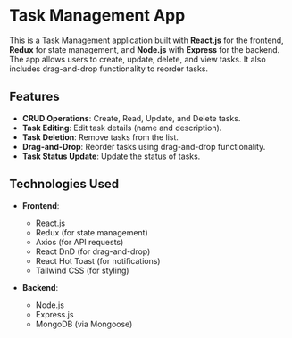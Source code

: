 # Task Management App

This is a Task Management application built with **React.js** for the frontend, **Redux** for state management, and **Node.js** with **Express** for the backend. The app allows users to create, update, delete, and view tasks. It also includes drag-and-drop functionality to reorder tasks.

## Features

- **CRUD Operations**: Create, Read, Update, and Delete tasks.
- **Task Editing**: Edit task details (name and description).
- **Task Deletion**: Remove tasks from the list.
- **Drag-and-Drop**: Reorder tasks using drag-and-drop functionality.
- **Task Status Update**: Update the status of tasks.

## Technologies Used

- **Frontend**: 
  - React.js
  - Redux (for state management)
  - Axios (for API requests)
  - React DnD (for drag-and-drop)
  - React Hot Toast (for notifications)
  - Tailwind CSS (for styling)

- **Backend**: 
  - Node.js
  - Express.js
  - MongoDB (via Mongoose)

